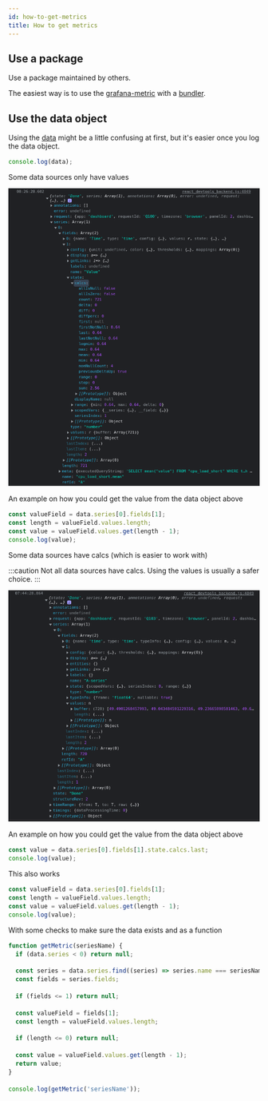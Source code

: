 ```yaml
---
id: how-to-get-metrics
title: How to get metrics
---
```


## Use a package

Use a package maintained by others.

The easiest way is to use the [grafana-metric](https://www.npmjs.com/package/@gapit/grafana-metric) with a [bundler](../projects#bundlers).

## Use the data object

Using the [data](./../references.md#data-global) might be a little confusing at first, but it's easier once you log the data object.

```javascript
console.log(data);
```

Some data sources only have values

![Data object (grafana)](../../static/img/data-object-grafana.png)

An example on how you could get the value from the data object above

```javascript
const valueField = data.series[0].fields[1];
const length = valueField.values.length;
const value = valueField.values.get(length - 1);
console.log(value);
```

Some data sources have calcs (which is easier to work with)

:::caution
Not all data sources have calcs. Using the values is usually a safer choice.
:::

![Data object (influx)](../../static/img/data-object-influx.png)

An example on how you could get the value from the data object above

```javascript
const value = data.series[0].fields[1].state.calcs.last;
console.log(value);
```

This also works

```javascript
const valueField = data.series[0].fields[1];
const length = valueField.values.length;
const value = valueField.values.get(length - 1);
console.log(value);
```

With some checks to make sure the data exists and as a function

```javascript
function getMetric(seriesName) {
  if (data.series < 0) return null;

  const series = data.series.find((series) => series.name === seriesName);
  const fields = series.fields;

  if (fields <= 1) return null;

  const valueField = fields[1];
  const length = valueField.values.length;

  if (length <= 0) return null;

  const value = valueField.values.get(length - 1);
  return value;
}

console.log(getMetric('seriesName'));
```
